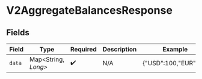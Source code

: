# V2AggregateBalancesResponse


## Fields

| Field                | Type                 | Required             | Description          | Example              |
| -------------------- | -------------------- | -------------------- | -------------------- | -------------------- |
| `data`               | Map<String, *Long*>  | :heavy_check_mark:   | N/A                  | {"USD":100,"EUR":12} |
